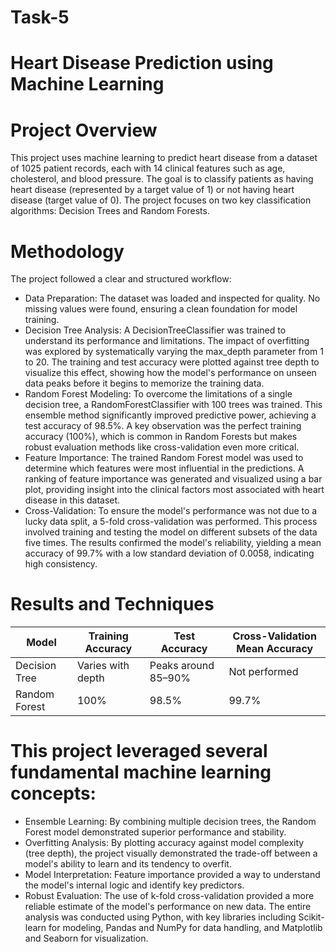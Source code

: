 # Task-5
# Heart Disease Prediction using Machine Learning

# Project Overview
This project uses machine learning to predict heart disease from a dataset of 1025 patient records, each with 14 clinical features such as age, cholesterol, and blood pressure. The goal is to classify patients as having heart disease (represented by a target value of 1) or not having heart disease (target value of 0). The project focuses on two key classification algorithms: Decision Trees and Random Forests.
# Methodology
The project followed a clear and structured workflow:
 * Data Preparation: The dataset was loaded and inspected for quality. No missing values were found, ensuring a clean foundation for model training.
 * Decision Tree Analysis: A DecisionTreeClassifier was trained to understand its performance and limitations. The impact of overfitting was explored by systematically varying the max_depth parameter from 1 to 20. The training and test accuracy were plotted against tree depth to visualize this effect, showing how the model's performance on unseen data peaks before it begins to memorize the training data.
 * Random Forest Modeling: To overcome the limitations of a single decision tree, a RandomForestClassifier with 100 trees was trained. This ensemble method significantly improved predictive power, achieving a test accuracy of 98.5%. A key observation was the perfect training accuracy (100%), which is common in Random Forests but makes robust evaluation methods like cross-validation even more critical.
 * Feature Importance: The trained Random Forest model was used to determine which features were most influential in the predictions. A ranking of feature importance was generated and visualized using a bar plot, providing insight into the clinical factors most associated with heart disease in this dataset.
 * Cross-Validation: To ensure the model's performance was not due to a lucky data split, a 5-fold cross-validation was performed. This process involved training and testing the model on different subsets of the data five times. The results confirmed the model's reliability, yielding a mean accuracy of 99.7% with a low standard deviation of 0.0058, indicating high consistency.
# Results and Techniques
| Model | Training Accuracy | Test Accuracy | Cross-Validation Mean Accuracy |
|---|---|---|---|
| Decision Tree | Varies with depth | Peaks around 85–90% | Not performed |
| Random Forest | 100% | 98.5% | 99.7% |
# This project leveraged several fundamental machine learning concepts:
 * Ensemble Learning: By combining multiple decision trees, the Random Forest model demonstrated superior performance and stability.
 * Overfitting Analysis: By plotting accuracy against model complexity (tree depth), the project visually demonstrated the trade-off between a model's ability to learn and its tendency to overfit.
 * Model Interpretation: Feature importance provided a way to understand the model's internal logic and identify key predictors.
 * Robust Evaluation: The use of k-fold cross-validation provided a more reliable estimate of the model's performance on new data.
The entire analysis was conducted using Python, with key libraries including Scikit-learn for modeling, Pandas and NumPy for data handling, and Matplotlib and Seaborn for visualization.
